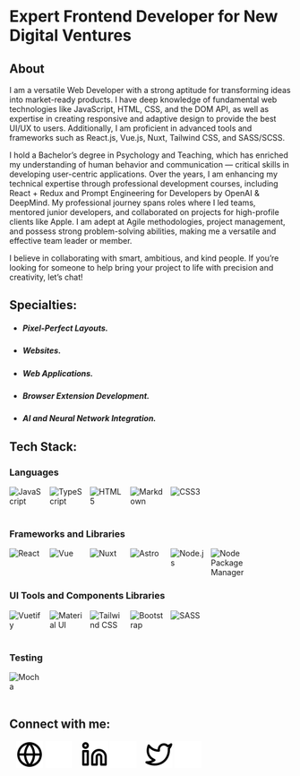 # Expert Frontend Developer for New Digital Ventures

## About
I am a versatile Web Developer with a strong aptitude for transforming ideas into market-ready products. I have deep knowledge of fundamental web technologies like JavaScript, HTML, CSS, and the DOM API, as well as expertise in creating responsive and adaptive design to provide the best UI/UX to users. Additionally, I am proficient in advanced tools and frameworks such as React.js, Vue.js, Nuxt, Tailwind CSS, and SASS/SCSS.

I hold a Bachelor’s degree in Psychology and Teaching, which has enriched my understanding of human behavior and communication — critical skills in developing user-centric applications. Over the years, I am enhancing my technical expertise through professional development courses, including React + Redux and Prompt Engineering for Developers by OpenAI & DeepMind. My professional journey spans roles where I led teams, mentored junior developers, and collaborated on projects for high-profile clients like Apple. I am adept at Agile methodologies, project management, and possess strong problem-solving abilities, making me a versatile and effective team leader or member.

I believe in collaborating with smart, ambitious, and kind people. If you’re looking for someone to help bring your project to life with precision and creativity, let’s chat!

## Specialties:
- ##### Pixel-Perfect Layouts.
- ##### Websites.
- ##### Web Applications.
- ##### Browser Extension Development.
- ##### AI and Neural Network Integration.

## Tech Stack:

### Languages
<img align="left" alt="JavaScript" src="https://cdn.jsdelivr.net/gh/devicons/devicon@latest/icons/javascript/javascript-original.svg" style="width: 60px;padding-right:12px;" />
<img align="left" alt="TypeScript" src="https://cdn.jsdelivr.net/gh/devicons/devicon@latest/icons/typescript/typescript-original.svg" style="width: 60px;padding-right:12px;" />
<img align="left" alt="HTML5" src="https://cdn.jsdelivr.net/gh/devicons/devicon@latest/icons/html5/html5-original-wordmark.svg" style="width: 60px;padding-right:12px;" />
<img align="left" alt="Markdown" src="https://cdn.jsdelivr.net/gh/devicons/devicon@latest/icons/markdown/markdown-original.svg" style="width: 60px;padding-right:12px;" />
<img align="left" alt="CSS3" src="https://cdn.jsdelivr.net/gh/devicons/devicon@latest/icons/css3/css3-original-wordmark.svg" style="width: 60px;padding-right:12px;" />
<br><br><br>

### Frameworks and Libraries
<img align="left" alt="React" src="https://cdn.jsdelivr.net/gh/devicons/devicon@latest/icons/react/react-original-wordmark.svg" style="width: 60px;padding-right:12px;" />
<img align="left" alt="Vue" src="https://cdn.jsdelivr.net/gh/devicons/devicon@latest/icons/vuejs/vuejs-original-wordmark.svg" style="width: 60px;padding-right:12px;" />
<img align="left" alt="Nuxt" src="https://cdn.jsdelivr.net/gh/devicons/devicon@latest/icons/nuxtjs/nuxtjs-original-wordmark.svg" style="width: 60px;padding-right:12px;" />
<img align="left" alt="Astro" src="https://cdn.jsdelivr.net/gh/devicons/devicon@latest/icons/astro/astro-original-wordmark.svg" style="width: 60px;padding-right:12px;" />
<img align="left" alt="Node.js" src="https://cdn.jsdelivr.net/gh/devicons/devicon@latest/icons/nodejs/nodejs-original-wordmark.svg" style="width: 60px;padding-right:12px;" />
<img align="left" alt="Node Package Manager" src="https://cdn.jsdelivr.net/gh/devicons/devicon@latest/icons/npm/npm-original-wordmark.svg" style="width: 60px;padding-right:12px;" />
<br><br><br>

### UI Tools and Components Libraries
<img align="left" alt="Vuetify" src="https://cdn.jsdelivr.net/gh/devicons/devicon@latest/icons/vuetify/vuetify-original.svg" style="width: 60px;padding-right:12px;" />
<img align="left" alt="Material UI" src="https://cdn.jsdelivr.net/gh/devicons/devicon@latest/icons/materialui/materialui-original.svg" style="width: 60px;padding-right:12px;" />
<img align="left" alt="Tailwind CSS" src="https://cdn.jsdelivr.net/gh/devicons/devicon@latest/icons/tailwindcss/tailwindcss-plain-wordmark.svg" style="width: 60px;padding-right:12px;" />
<img align="left" alt="Bootstrap" src="https://cdn.jsdelivr.net/gh/devicons/devicon@latest/icons/bootstrap/bootstrap-original-wordmark.svg" style="width: 60px;padding-right:12px;" />
<img align="left" alt="SASS" src="https://cdn.jsdelivr.net/gh/devicons/devicon@latest/icons/sass/sass-original.svg" style="width: 60px;padding-right:12px;" />
<br><br><br>

### Testing
<img align="left" alt="Mocha" src="https://cdn.jsdelivr.net/gh/devicons/devicon@latest/icons/mocha/mocha-original.svg" style="width: 60px;padding-right:12px;" />
<br><br><br>

## Connect with me:

&nbsp;&nbsp;
[![website](./img/globe-light.svg)](https://apalevich.com#gh-light-mode-only)
[![website](./img/globe-dark.svg)](https://apalevich.com#gh-dark-mode-only)
&nbsp;&nbsp;
[![website](./img/linkedin-light.svg)](https://linkedin.com/in/apalevich#gh-light-mode-only)
[![website](./img/linkedin-dark.svg)](https://linkedin.com/in/apalevich#gh-dark-mode-only)
&nbsp;&nbsp;
[![website](./img/twitter-light.svg)](https://twitter.com/apalevich#gh-light-mode-only)
[![website](./img/twitter-dark.svg)](https://twitter.com/apalevich#gh-dark-mode-only)
&nbsp;&nbsp;
<br>
